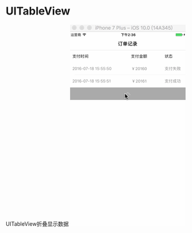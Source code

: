 # UITableView
UITableView折叠显示数据
![image](https://github.com/haijunblub/UITableView/blob/master/ZHOrderRecord/UITableView折叠.gif)
